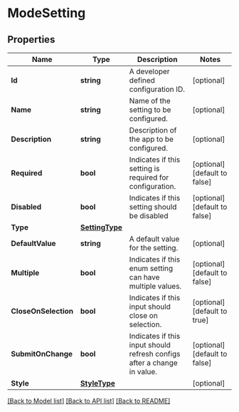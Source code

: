 # ModeSetting

## Properties

Name | Type | Description | Notes
------------ | ------------- | ------------- | -------------
**Id** | **string** | A developer defined configuration ID. | [optional] 
**Name** | **string** | Name of the setting to be configured. | [optional] 
**Description** | **string** | Description of the app to be configured. | [optional] 
**Required** | **bool** | Indicates if this setting is required for configuration. | [optional] [default to false]
**Disabled** | **bool** | Indicates if this setting should be disabled | [optional] [default to false]
**Type** | [**SettingType**](SettingType.md) |  | 
**DefaultValue** | **string** | A default value for the setting. | [optional] 
**Multiple** | **bool** | Indicates if this enum setting can have multiple values. | [optional] [default to false]
**CloseOnSelection** | **bool** | Indicates if this input should close on selection. | [optional] [default to true]
**SubmitOnChange** | **bool** | Indicates if this input should refresh configs after a change in value. | [optional] [default to false]
**Style** | [**StyleType**](StyleType.md) |  | [optional] 

[[Back to Model list]](../README.md#documentation-for-models) [[Back to API list]](../README.md#documentation-for-api-endpoints) [[Back to README]](../README.md)



